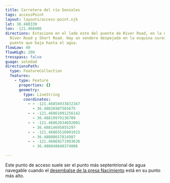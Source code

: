 ```yaml
---
title: Carretera del río Gonzales
tags: accessPoint
layout: layouts/access-point.njk
lat: 36.488339
lon: -121.468406
directions: Estacione en el lado este del puente de River Road, en la esquina de
  River Road y Short Road. Hay un sendero despejado en la esquina sureste del
  puente que baja hasta el agua.
flowLow: 40
flowHigh: 200
tresspass: false
guage: soledad
directionsPath:
  type: FeatureCollection
  features:
    - type: Feature
      properties: {}
      geometry:
        type: LineString
        coordinates:
          - - -121.46856933832167
            - 36.48826987565675
          - - -121.46861091256142
            - 36.48819979136709
          - - -121.46862834692001
            - 36.48814695855297
          - - -121.46865516901015
            - 36.48808657814987
          - - -121.46869271993636
            - 36.488048840374006

---
```



Este punto de acceso suele ser el punto más septentrional de agua navegable cuando el [desembalse de la presa Nacimiento](/overview/dam-release) está en su punto más alto.

